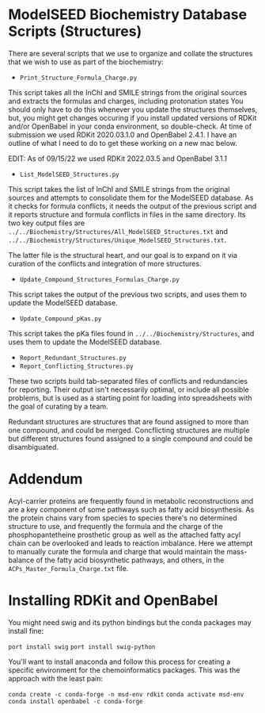 # ModelSEED Biochemistry Database Scripts (Structures)

There are several scripts that we use to organize and collate the structures that we wish to use as part of the biochemistry:

* `Print_Structure_Formula_Charge.py`

This script takes all the InChI and SMILE strings from the original
sources and extracts the formulas and charges, including protonation
states You should only have to do this whenever you update the
structures themselves, but, you might get changes occuring if you
install updated versions of RDKit and/or OpenBabel in your conda
environment, so double-check. At time of submission we used RDKit
2020.03.1.0 and OpenBabel 2.4.1. I have an outline of what I need to 
do to get these working on a new mac below.

EDIT: As of 09/15/22 we used RDKit 2022.03.5 and OpenBabel 3.1.1

* `List_ModelSEED_Structures.py` 

This script takes the list of InChI and SMILE strings from the
original sources and attempts to consolidate them for the ModelSEED
database.  As it checks for formula conflicts, it needs the output of
the previous script and it reports structure and formula conflicts in
files in the same directory.  Its two key output files are
`../../Biochemistry/Structures/All_ModelSEED_Structures.txt` and
`../../Biochemistry/Structures/Unique_ModelSEED_Structures.txt`.

The latter file is the structural heart, and our goal is to expand on
it via curation of the conflicts and integration of more structures.

* `Update_Compound_Structures_Formulas_Charge.py`

This script takes the output of the previous two scripts, and uses
them to update the ModelSEED database.

* `Update_Compound_pKas.py`

This script takes the pKa files found in
`../../Biochemistry/Structures`, and uses them to update the ModelSEED
database.

* `Report_Redundant_Structures.py`
* `Report_Conflicting_Structures.py`

These two scripts build tab-separated files of conflicts and
redundancies for reporting. Their output isn't necessarily optimal, or
include all possible problems, but is used as a starting point for
loading into spreadsheets with the goal of curating by a team.

Redundant structures are structures that are found assigned to more
than one compound, and could be merged. Concflicting structures are
multiple but different structures found assigned to a single compound
and could be disambiguated.

# Addendum

Acyl-carrier proteins are frequently found in metabolic
reconstructions and are a key component of some pathways such as fatty
acid biosynthesis. As the protein chains vary from species to species
there's no determined structure to use, and frequently the formula and
the charge of the phosphopantetheine prosthetic group as well as the
attached fatty acyl chain can be overlooked and leads to reaction
imbalance. Here we attempt to manually curate the formula and charge
that would maintain the mass-balance of the fatty acid biosynthetic
pathways, and others, in the `ACPs_Master_Formula_Charge.txt` file.

# Installing RDKit and OpenBabel

You might need swig and its python bindings but the conda packages may 
install fine:

`port install swig`
`port install swig-python`

You'll want to install anaconda and follow this process for creating
a specific environment for the chemoinformatics packages. This was
the approach with the least pain:

`conda create -c conda-forge -n msd-env rdkit`
`conda activate msd-env`
`conda install openbabel -c conda-forge`
